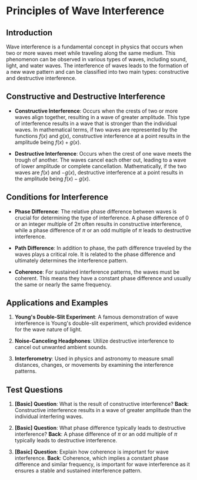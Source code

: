 # Principles of Wave Interference

## Introduction
Wave interference is a fundamental concept in physics that occurs when two or more waves meet while traveling along the same medium. This phenomenon can be observed in various types of waves, including sound, light, and water waves. The interference of waves leads to the formation of a new wave pattern and can be classified into two main types: constructive and destructive interference.

## Constructive and Destructive Interference

- **Constructive Interference**: Occurs when the crests of two or more waves align together, resulting in a wave of greater amplitude. This type of interference results in a wave that is stronger than the individual waves. In mathematical terms, if two waves are represented by the functions $f(x)$ and $g(x)$, constructive interference at a point results in the amplitude being $f(x) + g(x)$.

- **Destructive Interference**: Occurs when the crest of one wave meets the trough of another. The waves cancel each other out, leading to a wave of lower amplitude or complete cancellation. Mathematically, if the two waves are $f(x)$ and $-g(x)$, destructive interference at a point results in the amplitude being $f(x) - g(x)$.

## Conditions for Interference

- **Phase Difference**: The relative phase difference between waves is crucial for determining the type of interference. A phase difference of $0$ or an integer multiple of $2\pi$ often results in constructive interference, while a phase difference of $\pi$ or an odd multiple of $\pi$ leads to destructive interference.

- **Path Difference**: In addition to phase, the path difference traveled by the waves plays a critical role. It is related to the phase difference and ultimately determines the interference pattern.

- **Coherence**: For sustained interference patterns, the waves must be coherent. This means they have a constant phase difference and usually the same or nearly the same frequency.

## Applications and Examples

1. **Young's Double-Slit Experiment**: A famous demonstration of wave interference is Young's double-slit experiment, which provided evidence for the wave nature of light.

2. **Noise-Canceling Headphones**: Utilize destructive interference to cancel out unwanted ambient sounds.

3. **Interferometry**: Used in physics and astronomy to measure small distances, changes, or movements by examining the interference patterns.

## Test Questions

1. **[Basic] Question**: What is the result of constructive interference?
   **Back**: Constructive interference results in a wave of greater amplitude than the individual interfering waves.

2. **[Basic] Question**: What phase difference typically leads to destructive interference?
   **Back**: A phase difference of $\pi$ or an odd multiple of $\pi$ typically leads to destructive interference.

3. **[Basic] Question**: Explain how coherence is important for wave interference.
   **Back**: Coherence, which implies a constant phase difference and similar frequency, is important for wave interference as it ensures a stable and sustained interference pattern.